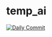 # temp_ai

[![Daily Commit](https://github.com/prvnmali2017/temp_ai/actions/workflows/blank.yml/badge.svg?branch=main)](https://github.com/prvnmali2017/temp_ai/actions/workflows/blank.yml)

